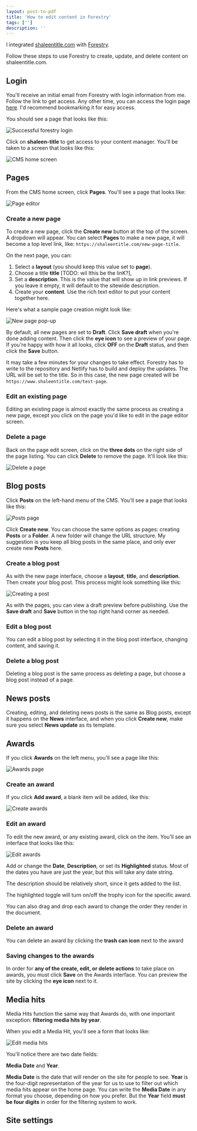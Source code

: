```yaml
---
layout: post-to-pdf
title: 'How to edit content in Forestry'
tags: ['']
description: ''
---
```

<style>
html {
    background-color: white !important
}
</style>

I integrated [shaleentitle.com](https://www.shaleentitle.com) with [Forestry](https://forestry.io/). 

Follow these steps to use Forestry to create, update, and delete content on shaleentitle.com. 

## Login 

You'll receive an initial email from Forestry with login information from me. Follow the link to get access. Any other time, you can access the login page [here](https://app.forestry.io/login). I'd recommend bookmarking it for easy access. 

You should see a page that looks like this: 

![Successful forestry login](/img/forestry-instructions/login-success.png)

Click on **shaleen-title** to get access to your content manager. You'll be taken to a screen that looks like this: 

![CMS home screen](/img/forestry-instructions/cms-home-screen.png)

## Pages 

From the CMS home screen, click **Pages**. You'll see a page that looks like: 

![Page editor](/img/forestry-instructions/page-editor.png)

### Create a new page 

To create a new page, click the **Create new** button at the top of the screen. A dropdown will appear. You can select **Pages** to make a new page, it will become a top level link, like: `https://shaleentitle.com/new-page-title`.

On the next page, you can: 

1. Select a **layout** (you should keep this value set to **page**).
2. Choose a title **title** [TODO: wil lthis be the linK?], 
3. Set a **description**. This is the value that will show up in link previews. If you leave it empty, it will default to the sitewide description. 
4. Create your **content**. Use the rich text editor to put your content together here. 

Here's what a sample page creation might look like: 

![New page pop-up](/img/forestry-instructions/sample-page-creation.png)

By default, all new pages are set to **Draft**. Click **Save draft** when you're done adding content. Then click the **eye icon** to see a preview of your page. If you're happy with how it all looks, click **OFF** on the **Draft** status, and then click the **Save** button. 

It may take a few minutes for your changes to take effect. Forestry has to write to the repository and Netlify has to build and deploy the updates. The URL will be set to the title. So in this case, the new page created will be `https://www.shaleentitle.com/test-page`. 

### Edit an existing page 

Editing an existing page is almost exactly the same process as creating a new page, except you click on the page you'd like to edit in the page editor screen.

### Delete a page 

Back on the page edit screen, click on the **three dots** on the right side of the page listing. You can click **Delete** to remove the page. It'll look like this: 

![Delete a page](/img/forestry-instructions/delete-a-page.png)

## Blog posts 

Click **Posts** on the left-hand menu of the CMS. You'll see a page that looks like this:

![Posts page](/img/forestry-instructions/posts-page.png)

Click **Create new**. You can choose the same options as pages: creating **Posts** or a **Folder**. A new folder will change the URL structure. My suggestion is you keep all blog posts in the same place, and only ever create new **Posts** here. 

### Create a blog post 

As with the new page interface, choose a **layout**, **title**, and **description**. Then create your blog post. This process might look something like this: 

![Creating a post](/img/forestry-instructions/create-a-post.png)

As with the pages, you can view a draft preview before publishing. Use the **Save draft** and **Save** button in the top right hand corner as needed. 

### Edit a blog post 

You can edit a blog post by selecting it in the blog post interface, changing content, and saving it. 

### Delete a blog post 

Deleting a blog post is the same process as deleting a page, but choose a blog post instead of a page. 

## News posts 

Creating, editing, and deleting news posts is the same as Blog posts, except it happens on the **News** interface, and when you click **Create new**, make sure you select **News update** as its template.

## Awards 

If you click **Awards** on the left menu, you'll see a page like this: 

![Awards page](/img/forestry-instructions/awards-page.png)

### Create an award 

If you click **Add award**, a blank item will be added, like this: 

![Create awards](/img/forestry-instructions/create-awards.png)

### Edit an award 

To edit the new award, or any existing award, click on the item. You'll see an interface that looks like this: 

![Edit awards](/img/forestry-instructions/edit-awards.png)

Add or change the **Date**, **Description**, or set its **Highlighted** status. Most of the dates you have are just the year, but this will take any date string. 

The description should be relatively short, since it gets added to the list. 

The highlighted toggle will turn on/off the trophy icon for the specific award. 

You can also drag and drop each award to change the order they render in the document.

### Delete an award 

You can delete an award by clicking the **trash can icon** next to the award

### Saving changes to the awards 

In order for **any of the create, edit, or delete actions** to take place on awards, you must click **Save** on the Awards interface. You can preview the site by clicking the **eye icon** next to it. 

## Media hits 

Media Hits function the same way that Awards do, with one important exception: **filtering media hits by year**. 

When you edit a Media Hit, you'll see a form that looks like: 

![Edit media hits](/img/forestry-instructions/edit-media-hits.png)

You'll notice there are two date fields: 

**Media Date** and **Year**. 

**Media Date** is the date that will render on the site for people to see. **Year** is the four-digit representation of the year for us to use to filter out which media hits appear on the home page. You can write the **Media Date** in any format you choose, depending on how you prefer. But the **Year** field **must be four digits** in order for the filtering system to work. 

## Site settings 